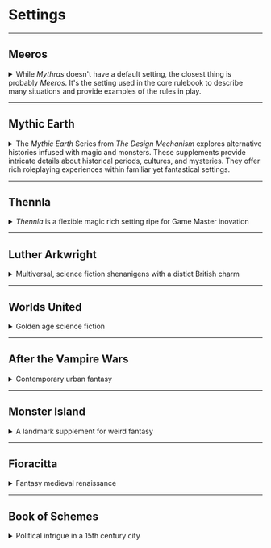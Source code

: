 # Settings

---
## Meeros

<details>
<summary>While <i>Mythras</i> doesn't have a default setting, the closest thing is probably <i>Meeros</i>. It's the setting used in the core rulebook to describe many situations and provide examples of the rules in play.</summary>

#### Shrine of the Traitor Gods

A very short scenario designed to introduce those brand new to roleplaying to Mythras with a programmed adventure using simplified, pre-generated characters.

| Links | [TDM](https://thedesignmechanism.com/shrine-of-the-traitor-gods/) | [Direct](https://github.com/AdeptAustin/mythras.net/raw/refs/heads/main/Downloads/Shrine_of_the_Traitor_Gods.zip) |
| :-- | :-- | :-- |

#### Sariniya's Curse

A free introductory adventure for _Mythras_.

When Trimostones the Gold, the most successful merchant of _Meeros_, assembles a crew to sail to the remote isle Iaxos, he needs brave adventurers to sail with him. But what are his motives for this voyage? And what does it have to do with an ancient curse tied to the city?

| Links | [TDM](https://thedesignmechanism.com/sariniya-s-curse/) | [DTRPG](https://preview.drivethrurpg.com/en/product/131172/sariniya-s-curse) | [Direct](https://github.com/AdeptAustin/mythras.net/raw/refs/heads/main/Downloads/Sariniyas_Curse_220123_copy.pdf) |
| :-- | :-- | :-- | :-- |

#### Meeros Falling

This adventure is found in the Games Master's Pack

This is an introductory _Mythras_ scenario set in the city-state of _Meeros_. It follows on directly from Anathaym’s trial and betrayal at the hands of Misogynistes and involves the characters in the aftermath of the terrible earthquake that struck the city.

| Links | [TDM](https://thedesignmechanism.com/mythras-games-masters-pack/) | [Direct](https://github.com/AdeptAustin/mythras.net/raw/refs/heads/main/Downloads/Mythras_Games_Masters_Pack.pdf) |
| :-- | :-- | :-- |

#### Meeros Doomed

The City State of Meeros lies broken. Queen Herathos wants the renegade priestess, Kara, brought to justice to atone for her treachery. The characters are tasked with venturing to distant Kopash, and charged with making her arrest.

But is all as it seems? Powerful forces are plotting to destroy _Meeros_ completely, and those who have protected the city may well be the ones who secure its doom. The characters must uncover traitors, travel into monster-infested swamps, confront sorcerous fiends, and perhaps even ally themselves with _Meeros'_ ancient foes, the Badoshi Warlords, if they are to avenge the Doom that has come to _Meeros_!

| Links | [TDM](https://thedesignmechanism.com/meeros-doomed-pdf/) | [DTRPG](https://www.drivethrurpg.com/en/product/310825/meeros-doomed) |
| :-- | :-- | :-- |

#### Xamoxis' Cleansing

Upriver from Meeros, Dianthe Kalos and her wealthy family controls the small city of Tithys. Recently, Dianthe has come into knowledge of the whereabouts of the fabled treasure known as The Cleansing. She is looking for keen adventurers to retrieve it for her.

But she is not the only one interested in The Cleansing: a vengeful goddess, a warband of panthotaurs seeking retirbution, and a sinster cult of shaman-assassins also want it. The race is on to uncover the mysteries of the Flooded Temple and secure this powerful magic item - or die trying...

Xamoxis' Cleansing is a Mythras scenario for 4-6 characters who are competent in melee and magic.

| Links | [TDM](https://thedesignmechanism.com/xamoxis-cleansing-pdf/) | [DTRPG](https://www.drivethrurpg.com/en/product/200719/xamoxis-cleansing) |
| :-- | :-- | :-- |

</details>

---
## Mythic Earth

<details>
<summary>The <i>Mythic Earth</i> Series from <i>The Design Mechanism</i> explores alternative histories infused with magic and monsters. These supplements provide intricate details about historical periods, cultures, and mysteries. They offer rich roleplaying experiences within familiar yet fantastical settings.</summary>

### Mythic Britain

<details>
<summary>Britain in the dark ages</summary>

#### Mythic Britain

_Mythic Britain_ is a complete sourcebook for adventuring in Britain’s Dark Ages using the _Mythras_ rules. It delves into ancient magic, druids, and the clash of invading Romans, Saxons, and more. Explore mystical ruins, unravel secrets, and fight for the fading Old Ways.

| Links | [TDM](https://thedesignmechanism.com/mythic-britain-pdf/) | [DTRPG](https://www.drivethrurpg.com/en/product/139443/mythic-britain) |
| :-- | :-- | :-- |

#### Caves of the Circind

This is a preview of the _Mythras_ supplement _Mythic Britain_ - a complete scenario taken from the campaign section of the book.

| Links | [DTRPG](https://www.drivethrurpg.com/en/product/137001/mythic-britain-preview-caves-of-the-circind) | [Direct](https://github.com/AdeptAustin/mythras.net/raw/refs/heads/main/Downloads/Caves_of_the_Circind.pdf) |
| :-- | :-- | :-- |

#### Mythic Britain Companion

A companion to _Mythic Britain_, featuring four full-colour maps (23" x 32" at full size) and additional content: the cults of Mithras and Sabrinna, the coastal kingdom of Bryneich, and an expanded treatment of the Great Spirit Lindis.

| Links | [TDM](https://thedesignmechanism.com/mythic-britain-companion-pdf/) | [DTRPG](https://www.drivethrurpg.com/en/product/144044/mythic-britain-companion) |
| :-- | :-- | :-- |

#### Logres

_Logres_ details the Saxon culture in ancient Britain, covering beliefs, kings, chieftains, politics, and superstitions. The book also presents a mini-campaign set against Cerdic’s arrival on the south coast, where he must navigate belligerent Britons and resentful Saxon settlers alike

| Links | [TDM](https://thedesignmechanism.com/mythic-britain-logres-pdf/) | [DTRPG](https://www.drivethrurpg.com/en/product/206140/mythic-britain-logres) |
| :-- | :-- | :-- |

#### Waterlands

_Waterlands_ takes you into the desolate fens of eastern Britain, where Celtic and Saxon tribes clash. The central adventure involves acting as emissaries for your Lord during a betrothal, but soon you become investigators as matters take an unexpected turn. The Great Mire holds deep mysteries and darker secrets, making it a compelling setting for your _Mythras_ adventures!

| Links | [TDM](https://thedesignmechanism.com/mythic-britain-waterlands-pdf/) | [DTRPG](https://www.drivethrurpg.com/en/product/246666/tdm204-waterlands) |
| :-- | :-- | :-- |

#### Gwynedd

_Gwynedd_ describes the clans, cabals, and coteries vying for Gwynedd’s throne. With detailed history, geography, and motivations, it explores strife, foreign interference, and secret conspiracies. The adventure “Quarrelling Princes” adds to the _Mythic Britain_ campaign, while other adventures delve into sea flooding, mystic artifacts, and druidic power.

| Links | [TDM](https://thedesignmechanism.com/mythic-britain-gwynedd-pdf/) | [DTRPG](https://www.drivethrurpg.com/en/product/432427/mythic-britain-gwynedd) |
| :-- | :-- | :-- |

</details>

### Mythic Rome

<details>
<summary>Ancient Rome from beginning to end</summary>

#### Mythic Rome

_Mythic Rome_ delves into the birth and fall of the Roman Republic, covering everything from political intrigue to chariot racing. Explore ancient Rome’s dark and gritty past, where crime, superstition, war, and treachery shaped the Eternal City.

| Links | [TDM](https://thedesignmechanism.com/mythic-rome-pdf/) | [DTRPG](https://www.drivethrurpg.com/en/product/194489/mythic-rome) |
| :-- | :-- | :-- |

#### Mythic Rome Maps

These are the two city maps from _Mythic Rome_, available in A3 size and full colour. They're free to download or for a modest doantion.

| Links | [DTRPG](https://www.drivethrurpg.com/en/product/194871/mythic-rome-maps) | [Direct](https://github.com/AdeptAustin/mythras.net/raw/refs/heads/main/Downloads/Mythic_Rome_Maps.pdf)
| :-- | :-- | :-- |

</details>

### Mythic Constantinople

<details>
<summary>The crossroads of the world</summary>

#### Mythic Constatinople

_Mythic Constantinople_ provides an astonishingly detailed portrayal of Constantinople, covering the city’s geography, history, politics, culture, landmarks, personalities, organizations, and religions. Whether you’re navigating Byzantium’s labyrinthine streets as a native Byzantine, a European mercenary, an Italianate merchant-venturer, or even a non-human inhabitant, this resource immerses you in an age of exploration, intrigue, and empires. Welcome to the City of Wonders!

| Links | [TDM](https://thedesignmechanism.com/mythic-constantinople-pdf/) | [DTRPG](https://www.drivethrurpg.com/en/product/229016/mythic-constantinople-tdm230) |
| :-- | :-- | :-- |

#### Life's Long Consequences

_Life's Long Consequences_ delves into the seedier side of life within the city, making it suitable for both newly arrived characters and those who have been in Byzantium longer. The scenario offers a mix of investigation, social interaction, skulking, sneaking, and combat, emphasizing that survival in the City of Wonders requires more than just brawn and a sharp blade. While owning _Mythic Constantinople_ provides context and background information, this adventure can be adapted to other large cities, such as _Thennla_, _Mythic Rome_, or even _Meeros_. Join the search for the elusive Kales Pegonites—who is he, why do so many seek him, and what remains of him in the labyrinthine streets of the Queen of Cities?

| Links | [TDM](https://thedesignmechanism.com/lifes-long-consequences-pdf/) | [DTRPG](https://www.drivethrurpg.com/en/product/229017/mythic-constantinople-life-s-long-consequences) |
| :-- | :-- | :-- |

#### The Curse of Triton

_The Curse of Triton_ is a mini-campaign set in _Mythic Constantinople_, immersing characters in a blend of history and myth. Within the labyrinthine streets of the Queen of Cities, they encounter powerful figures and grapple with an ancient and perilous mystery. Notable elements include a renegade slave, a notorious pirate, a disgraced soldier, a minotaur, and an ancient sisterhood planning a secret rite in the catacombs of the city. This detailed scenario requires investigation, wit, and competence with weapons. It’s ideal for resourceful adventurers who know the city and can navigate its complex societies. Solve the Curse of Triton and shake Constantinople’s ancient foundations!

| Links | [TDM](https://thedesignmechanism.com/the-curse-of-triton-pdf/) | [DTRPG](https://www.drivethrurpg.com/en/product/439499/mythic-constantinople-the-curse-of-triton) |
| :-- | :-- | :-- |

#### Mythic Constantinople Map Pack

This pack contains large-scale versions of the City & Districts map, European Empires of 1450, and the floorplans for the Great Palace of Byzantium. While the pack is free on _The Design Mechanism's_ website, it costs on DriveThruRPG; so we've refrained from posting a direct file link.

| Links | [TDM](https://thedesignmechanism.com/mythic-constantinople-map-pack/) | [DTRPG](https://www.drivethrurpg.com/en/product/229020/mythic-constantinople-map-pack) |
| :-- | :-- | :-- |

</details>

### Mythic Babylon

<details>
<summary>Ancient Mesopotamia</summary>

#### Mythic Babylon

_Mythic Babylon_ takes you back to the 18th century BC. Within the ancient city of Babylon, you’ll encounter cut-throat diplomacy, Machiavellian politics, and ecstatic prophets. The resource provides everything you need to immerse yourself in this Mesopotamian world, where intrigue and power struggles abound. Whether you’re a native Babylonian, a foreigner seeking fortune, or a mystic drawn to the city’s secrets, prepare for a journey through history and myth. Welcome to the heart of ancient civilization!

| Links | [TDM](https://thedesignmechanism.com/mythic-babylon-pdf/) | [DTRPG](https://www.drivethrurpg.com/en/product/355333/mythic-babylon) |
| :-- | :-- | :-- |

#### Mythic Babylon Maps & Resources

This supplement for Mythic Babylon provides a complete set of regional, trade and city maps, including several that could not be included in the main book, at a larger scale for players and Games Masters. Also included is a two page character sheet for Mythic Babylon adventurers.

| Links | [TDM](https://thedesignmechanism.com/mythic-babylon-maps-resources-pdf) |
| :-- | :-- |

</details>

### Mythic Polynesia

<details>
<summary>Myths of the Pacific</summary>

#### Mythic Polynesia

_Mythic Polynesia_ immerses players in the vibrant world of the Great Ocean. This comprehensive guide to roleplaying in the Polynesian islands brings to life the rich traditions, myths, gods, spirits, and creatures of this vast area of myth and legend. Through the _Mythras_ game system, adventurers can explore the mysteries of the Hawai’ian Archipelago, the continental islands of Aotearoa, and the enigmatic Rapanui in the far east. Whether you seek epic quests or delve into the complex history and politics of Oceanian life, _Mythic Polynesia_ invites you to embark on unforgettable adventures at the gaming table

| Links | [TDM](https://thedesignmechanism.com/mythic-polynesia-pdf/) |
| :-- | :-- |

</details>
</details>

---
## Thennla

<details>
<summary><i>Thennla</i> is a flexible magic rich setting ripe for Game Master inovation</summary>

#### Thennla

An intro to the _Thennla_ setting; a magic-rich world of high adventure, with the flavours of classical Greece, Rome, Persia and Byzantium.

| Links | [TDM](https://thedesignmechanism.com/world-of-thennla-pdf/) | [DTRPG](https://www.drivethrurpg.com/en/product/192774/thennla) | [Direct](https://github.com/AdeptAustin/mythras.net/raw/refs/heads/main/Downloads/Thennla.pdf) |
| :-- | :-- | :-- | :-- |

#### Shore of Korantia

_Shores of Korantia_ invites you to explore a whole new world of intrigue and adventure. Within the pages of this book, you’ll find everything you need to adventure in Korantia and beyond. The setting centers around the coastal region of the great continent of Taygus, home to dozens of city-states and scores of Goddesses and Gods, each with their own wants, needs, plans, and schemes. To the south lie the Jekkarenes, ancient enemies who fear a Korantine revival. In the east, the swelling Taskan Empire draws closer to Korantia’s borders with each passing generation. To the north, the warlike barbarians of Marangia have fallen quiet since the Taskans seized their capital. To the west lies the open sea and beyond are distant lands where colonies were set down in centuries past. The 61st Emperor of the Korantines, Koibos, faces the challenge of restoring his ancient empire to greatness or becoming an irrelevance to the dozens of city-states over which he claims sovereignty. Dive into a mini-campaign that will plunge your characters into intrigue and plot, culminating in a perilous expedition to a mysterious and dangerous desert island. Shores of Korantia is a complete setting for _Mythras_, based in the world of _Thennla_.

| Links | [TDM](https://thedesignmechanism.com/shores-of-korantia-pdf/) | [DTRPG](https://www.drivethrurpg.com/en/product/129657/shores-of-korantia) |
| :-- | :-- | :-- |

#### The Taskan Empire

_The Taskan Empire_, a captivating companion volume to _Shores of Korantia_, delves into the fraught world of the Immortal Emperor Zygas Taga. Embodied in the fearsome, magically animated avatar known as The Iron Simulacrum, this 105-page book provides a comprehensive overview of the empire. It explores the people, customs, religion, and more within the shadow of the Simulacrum. Additionally, you’ll find character creation rules for Taskan characters, details on cults, new spells, and insights into how Taskan religion profoundly shapes the lives of all who dwell in its domain

| Links | [TDM](https://thedesignmechanism.com/the-taskan-empire-pdf/) | [DTRPG](https://www.drivethrurpg.com/en/product/145416/the-taskan-empire) |
| :-- | :-- | :-- |

#### The Arakuline Tribute

_The Arakuline Tribute_ is a captivating _Mythras_ fantasy scenario set in the world of _Thennla_ (but easily usable in any fantasy setting). In this adventure, characters embark on a quest to recover the fabled tribute of the Arakuline tribe, which was stolen by outlaws many years ago. The prized King Boar Shield, a war totem of the Arakuline, is at the heart of this hunt. Brave adventurers seek to reclaim it, and the legend surrounding this artifact continues to captivate those who dare to pursue it

| Links | [TDM](https://thedesignmechanism.com/the-arakuline-tribute-pdf/) | [DTRPG](https://www.drivethrurpg.com/en/product/219488/tdm305-the-arakuline-tribute) |
| :-- | :-- | :-- |

#### Sorandib

_Sorandib_ is an ancient city in catastrophic decline. The surrounding country has been laid waste by years of banditry and civil strife; the city itself is rife with factions, lawlessness, and social unrest. Just as the Emperor owes his immortality to magic provided by the king of _Sorandib_, the city will surely play some sort of role in his final ascension to the heavens. The Iron Simulacrum looks to _Sorandib_ as the place he will discover his fate when the Emperor departs the physical plane, where he might be unmade in such a way as to find the key to a continued existence as an independent soul. _Sorandib_ could be the scene of treason on a world-shattering scale. The cult of Thesh in Taskay has its eye on direct control not only of the Artificers but also of the fire demon Sorantar, who is the city’s god. _Sorandib_ is, in short, a powder keg. And ripe for adventure! This _Thennla_ supplement details _Sorandib_, its people, districts, cults, gods, factions, and magic. New rules are provided for Artificers, Alchemy, and new spells and miracles. Three self-contained adventures take the adventurers on a raid for a fabled tome, involving them in a nefarious plot by dark forces. Finally, encounters for the frontier lands introduce dangerous new magicians and factions

| Links | [TDM](https://thedesignmechanism.com/sorandib-pdf/) | [DTRPG](https://www.drivethrurpg.com/en/product/274157/tdm306-sorandib) |
| :-- | :-- | :-- |

#### Khakun Shrugs

_Khakun Shrugs_ is an epic quest set in the world of _Thennla_. In this adventure, characters embark on a mission to placate an angered god who threatens the resettlement of Further Tarsennia. The slumbering Khakun, once awakened, demands a price to avert his wrath. Join the Tarsen initiates of the Ruddy River Association as they seek answers and face the consequences of their actions.

| Links | [TDM](https://thedesignmechanism.com/khakun-shrugs-pdf/) | [DTRPG](https://www.drivethrurpg.com/en/product/206139/khakun-shrugs) |
| :-- | :-- | :-- |

</details>

---
## Luther Arkwright

<details>
<summary>Multiversal, science fiction shenanigens with a distict British charm</summary>

#### Luther Arkwright: Roleplaying Across the Parallels

_Luther Arkwright: Roleplaying Across the Parallels_ is a _Mythras_ supplement based on Bryan Talbot’s acclaimed graphic novels. It introduces the Arkwright multiverse, where countless parallel dimensions exist. In this rich setting, players can explore diverse realities, create contemporary characters, utilize psionics, wield technology, firearms, and more. The Valhalla Project, led by the powerful psychic agent Luther Arkwright, strives to thwart the disruptive forces threatening the multiverse

| Links | [TDM](https://thedesignmechanism.com/luther-arkwright-roleplaying-across-the-parallels-pdf/) | [DTRPG](https://www.drivethrurpg.com/en/product/149843/luther-arkwright-roleplaying-across-the-parallels) |
| :-- | :-- | :-- |

#### Parallel Lines

_Luther Arkwright: Parallel Lines_ is a _Mythras_ supplement that invites you to join Valhalla’s Mjollnir Section. In this thrilling adventure, you’ll investigate planar anomalies and nefarious Disruptor schemes across eight separate missions. Uncover the secrets of the Disruptor Knight Loki, unravel strange psychic emanations in New England, prevent the destruction caused by Kyland the Warlord, and confront sinister forces aboard the Trans-Siberian Express and the airship Empress Katerina. Each mission stands alone but can be woven together into a vast campaign with recurring characters and villains.

| Links | [TDM](https://thedesignmechanism.com/luther-arkwright-parallel-lines-pdf/) | [DTRPG](https://www.drivethrurpg.com/en/product/210281/luther-arkwright-parallel-lines) |
| :-- | :-- | :-- |

</details>

---
## Worlds United

<details>
<summary>Golden age science fiction</summary>

#### Worlds United

_Worlds United_ is a Planetary Romance setting capturing the pulp feel of the Golden Age of Science Fiction. Within its 128 pages, you’ll find gleaming rocket ships, octopoid Martians, intrepid heroes with unique powers, and lizard and snake men in the Venusian jungles. Set in an alternate 1950s, where the Cold War simmers and Martian invasions have reshaped Earth’s attitudes, this self-contained setting invites adventure across the cosmos. It’s a thrilling blend of John Carter, Doc Savage, Clarke Ashton Smith, Jack Vance, and more, all with a dash of Luther Arkwrightian flavor

| Links | [TDM](https://thedesignmechanism.com/worlds-united-pdf/) | [DTRPG](https://www.drivethrurpg.com/en/product/264521/worlds-united) |
| :-- | :-- | :-- |

</details>

---
## After the Vampire Wars

<details>
<summary>Contemporary urban fantasy</summary>


#### After the Vampire Wars

_After the Vampire Wars_ adapts the _Mythras_ rules to the contemporary era and the urban fantasy genre. It supports a wide range of campaign types: from gritty Noir, to fast and deadly cinematic adventure; from whimsical urban fantasy to passion-fueled paranormal romance

| Links | [TDM](https://thedesignmechanism.com/after-the-vampire-wars-pdf/) | [DTRPG](https://www.drivethrurpg.com/en/product/232478/after-the-vampire-wars) |
| :-- | :-- | :-- |

</details>

---
## Monster Island

<details>
<summary>A landmark supplement for weird fantasy</summary>

#### Monster Island

_Monster Island_ is a _Mythras_ supplement that immerses players in a tropical, prehistoric world teeming with ancient beasts, lost civilizations, and mysterious magic. Explore the Isle of Dread, encounter dinosaur gods, and unravel the island’s secrets.

| Links | [TDM](https://thedesignmechanism.com/monster-island-pdf/) | [DTRPG](https://www.drivethrurpg.com/en/product/116267/monster-island) |
| :-- | :-- | :-- |

#### Monster Island Companion

The _Monster Island Companion_ is a PDF accompaniment to Design Mechanism’s Monster Island book. It includes a massive, A2-size, full-color, layered map of the island. You can customize the display by toggling elements like the hex grid, place names, locations, and political boundaries. Whether you’re exploring the Isle of Dread, encountering dinosaur gods, or unraveling the island’s secrets, this companion enhances your adventures on this perilous, untamed land. While the companion is free on _The Design Mechanism's_ website, it costs on DriveThruRPG; so we've refrained from posting a direct file link.

| Links | [TDM](https://thedesignmechanism.com/monster-island-companion/) | [DTRPG](https://www.drivethrurpg.com/en/product/116269/monster-island-companion) |
| :-- | :-- | :-- |

#### A Bird in the Hand

_A Bird in the Hand_ is a perilous scenario set in _Monster Island_. In Port Grimsand, Coynrad Lornnz, the infamous bird hunter, has stumbled upon his most exotic specimen yet: the Greater Crested Trill Warbler, a fabulous bird unlike any species discovered on the mysterious _Monster Island_. Naturally, Scabrous the Usurer, a moneylender with an unparalleled private aviary, has purchased the bird, paying handsomely for the privilege. But he’s not alone in coveting the Greater Crested Trill Warbler, and others desire this seemingly unique specimen. The characters, adrift in the nefarious alleys of Port Grimsand, are hired to liberate the bird from Scabrous and must find a way to make it their own. However, as is often the case, not everything is as it seems, and soon the characters embark on a dangerous expedition to the Tane Jungle, in a quest to prevent something terrible and powerful from wiping out all life on the island. In addition to the central adventure, the supplement also provides detailed advice on sandbox-style exploration of _Monster Island_, including handling overland movement, special hazards, fatigue, and the treacherous seasons of the island.

| Links | [TDM](https://thedesignmechanism.com/a-bird-in-the-hand-pdf-1/) | [DTRPG](https://www.drivethrurpg.com/en/product/341555/a-bird-in-the-hand) |
| :-- | :-- | :-- |

</details>

---
## Fioracitta

<details>
<summary>Fantasy medieval renaissance</summary>

#### Fioracitta

_Fioracitta_ is a captivating supplement for the _Mythras_ role-playing game. In this vibrant fantasy setting, the city of _Fioracitta_ stands as the Heart of Power. From ancient streets to bristling modernity, she welcomes all visitors with open arms.

_Fioracitta_ draws inspiration from Italian city-states of the late medieval period and the Renaissance. It creates a rich and self-contained fantasy world, where intrigue, politics, and magic intertwine. The supplement provides detailed information on the city’s history, geography, culture, and more. It introduces non-human species like the Ophidians, Longane, and Monacielli.

For Games Masters, _Fioracitta_ equips you with everything needed to craft adventures or even an entire campaign within this intriguing setting. Whether you’re exploring _Fioracitta’s_ intrigues or embarking on epic quests, this supplement offers a wealth of storytelling possibilities.

| Links | [TDM](https://thedesignmechanism.com/fioracitta-pdf/) | [DTRPG](https://www.drivethrurpg.com/en/product/326927/fioracitta) |
| :-- | :-- | :-- |

</details>

---
## Book of Schemes

<details>
<summary>Political intrigue in a 15th century city</summary>

#### Book of Schemes

The _Book of Schemes_ is an intriguing _Mythras_ supplement that delves into the realm of grey morality, personal interests, and rivalry. Rather than focusing on traditional heroics, this book invites players and Game Masters to explore scheming and intrigue. Set in the city-state of Guelden within the lands of Wittringia, it provides a self-contained guide to the city’s politics, factions, secrets, and feuds. Within its pages, you’ll find everything needed for an exciting campaign set against Guelden’s labyrinthine cobbles. The book also covers cults, magic, guilds, gangs, and offers a multitude of scenario ideas. It even includes a complete introductory adventure titled “Chaos at the Quay”. So prepare to walk the treacherous streets of Guelden, where treachery is only a footfall away!

| Links | [TDM](https://thedesignmechanism.com/book-of-schemes-pdf/) | [DTRPG](https://www.drivethrurpg.com/en/product/468943/book-of-schemes) |
| :-- | :-- | :-- |

</details>